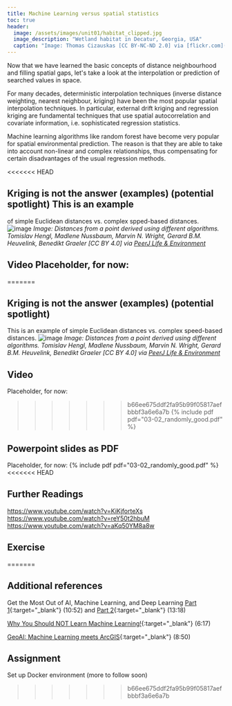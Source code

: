 ```yaml
--- 
title: Machine Learning versus spatial statistics 
toc: true
header:
  image: /assets/images/unit01/habitat_clipped.jpg
  image_description: "Wetland habitat in Decatur, Georgia, USA"
  caption: "Image: Thomas Cizauskas [CC BY-NC-ND 2.0] via [flickr.com](https://www.flickr.com/photos/cizauskas/51243943456/)" 
---
```

Now that we have learned the basic concepts of distance neighbourhood and filling spatial gaps, let's take a look at the interpolation or prediction of searched values in space. 

For many decades, deterministic interpolation techniques (inverse distance weighting, nearest neighbour, kriging) have been the most popular spatial interpolation techniques. In particular, external drift kriging and regression kriging are fundamental techniques that use spatial autocorrelation and covariate information, i.e. sophisticated regression statistics.

Machine learning algorithms like random forest have become very popular for spatial environmental prediction. The reason is that they are able to take into account non-linear and complex relationships, thus compensating for certain disadvantages of the usual regression methods.


<<<<<<< HEAD
## Kriging is not the answer (examples) (potential spotlight) This is an example

of simple Euclidean distances vs. complex spped-based distances.
![image](../assets/images/unit01/Hengl_Fig_2_clipped.png) *Image: Distances from
a point derived using different algorithms. Tomislav Hengl, Madlene Nussbaum,
Marvin N. Wright, Gerard B.M. Heuvelink, Benedikt Graeler [CC BY 4.0] via [PeerJ
Life & Environment](https://doi.org/10.7717/peerj.5518/fig-2)*

## Video Placeholder, for now:
=======
## Kriging is not the answer (examples) (potential spotlight) 
This is an example of simple Euclidean distances vs. complex speed-based distances.
![image](../assets/images/unit01/Hengl_Fig_2_clipped.png) *Image: Distances from a point derived using different algorithms. Tomislav Hengl, Madlene Nussbaum, Marvin N. Wright, Gerard B.M. Heuvelink, Benedikt Graeler [CC BY 4.0] via [PeerJ Life & Environment](https://doi.org/10.7717/peerj.5518/fig-2)*

## Video
Placeholder, for now:
>>>>>>> b66ee675ddf2fa95b99f05817aefbbbf3a6e6a7b
{% include pdf pdf="03-02_randomly_good.pdf" %}

## Powerpoint slides as PDF
Placeholder, for now:
{% include pdf pdf="03-02_randomly_good.pdf" %}
<<<<<<< HEAD
## Further Readings
https://www.youtube.com/watch?v=KiKjforteXs
https://www.youtube.com/watch?v=reY50t2hbuM
https://www.youtube.com/watch?v=aKq50YM8a8w 

## Exercise
=======

## Additional references
Get the Most Out of AI, Machine Learning, and Deep Learning [Part 1](https://www.youtube.com/watch?v=KiKjforteXs){:target="_blank"} (10:52) and [Part 2](https://www.youtube.com/watch?v=Ys33AhNDwC4){:target="_blank"} (13:18)

[Why You Should NOT Learn Machine Learning!](https://youtu.be/reY50t2hbuM){:target="_blank"} (6:17)

[GeoAI: Machine Learning meets ArcGIS](https://youtu.be/aKq50YM8a8w){:target="_blank"} (8:50)

## Assignment
Set up Docker environment (more to follow soon)
>>>>>>> b66ee675ddf2fa95b99f05817aefbbbf3a6e6a7b
